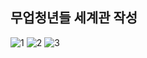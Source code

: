 ## 무업청년들 세계관 작성

![1](/uploads/3c9d0a0815911cd93f5cb60a87ba44ed/1.png)
![2](/uploads/d0661b199a66792ac555c8d7e7ce3642/2.png)
![3](/uploads/c7b52672e853a91e794d2b35280914c6/3.png)
